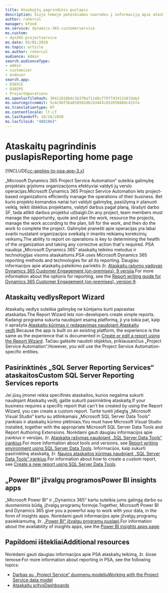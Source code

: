 ```yaml
---
title: Ataskaitų pagrindinis puslapis
description: Šioje temoje pateikiamos nuorodos į informaciją apie ataskaitų teikimą „Dynamics 365 Project Service Automation“ programoje.
author: ruhercul
manager: kfend
ms.service: dynamics-365-customerservice
ms.custom:
- dyn365-projectservice
ms.date: 03/01/2019
ms.topic: article
ms.author: ruhercul
audience: Admin
search.audienceType:
- admin
- customizer
- enduser
search.app:
- D365CE
- D365PS
- ProjectOperations
ms.openlocfilehash: 30411818bdc1b370a71148cf79f743413167dab2
ms.sourcegitcommit: 5c4c9bf3ba018562d6cb3443c01d550489c415fa
ms.translationtype: HT
ms.contentlocale: lt-LT
ms.lasthandoff: 10/16/2020
ms.locfileid: "4081063"
---
```

# <a name="reporting-home-page"></a><span data-ttu-id="e11fa-103">Ataskaitų pagrindinis puslapis</span><span class="sxs-lookup"><span data-stu-id="e11fa-103">Reporting home page</span></span>

[!INCLUDE[cc-applies-to-psa-app-3.x](../includes/cc-applies-to-psa-app-3x.md)]

<span data-ttu-id="e11fa-104">„Microsoft Dynamics 365 Project Service Automation“ suteikia galimybę projektais grįstoms organizacijoms efektyviai valdyti jų verslo operacijas.</span><span class="sxs-lookup"><span data-stu-id="e11fa-104">Microsoft Dynamics 365 Project Service Automation lets project-based organizations efficiently manage the operations of their business.</span></span> <span data-ttu-id="e11fa-105">Bet kurio projekto komandos nariai turi valdyti galimybę, pasiūlymą ir planuoti veiklą, teikti išteklius projektams, valdyti darbus pagal planą, išrašyti darbo SF, tada atlikti darbus projektui užbaigti.</span><span class="sxs-lookup"><span data-stu-id="e11fa-105">On any project, team members must manage the opportunity, quote and plan the work, resource the projects, manage the work according to the plan, bill for the work, and then do the work to complete the project.</span></span> <span data-ttu-id="e11fa-106">Galimybė pranešti apie operacijas yra labai svarbi nustatant organizacijos sveikatą ir imantis reikiamų korekcinių veiksmų.</span><span class="sxs-lookup"><span data-stu-id="e11fa-106">The ability to report on operations is key to determining the health of the organization and taking any corrective action that's required.</span></span> <span data-ttu-id="e11fa-107">PSA naudoja „Microsoft Dynamics 365“ ataskaitų teikimo metodus ir technologijas visoms ataskaitoms.</span><span class="sxs-lookup"><span data-stu-id="e11fa-107">PSA uses Microsoft Dynamics 365 reporting methods and technologies for all its reporting.</span></span> <span data-ttu-id="e11fa-108">Daugiau informacijos apie ataskaitų pateikimo parinktis žr. [Ataskaitų rašymo vadovas Dynamics 365 Customer Engagement (on-premises), 9 versija](https://docs.microsoft.com/dynamics365/customerengagement/on-premises/analytics/reporting-analytics-with-dynamics-365).</span><span class="sxs-lookup"><span data-stu-id="e11fa-108">For more information about the options for reporting, see the [Report writing guide for Dynamics 365 Customer Engagement (on-premises), version 9](https://docs.microsoft.com/dynamics365/customerengagement/on-premises/analytics/reporting-analytics-with-dynamics-365).</span></span>

## <a name="report-wizard"></a><span data-ttu-id="e11fa-109">Ataskaitų vedlys</span><span class="sxs-lookup"><span data-stu-id="e11fa-109">Report Wizard</span></span>

<span data-ttu-id="e11fa-110">Ataskaitų vedlys suteikia galimybę ne kūrėjams kurti paprastas ataskaitas.</span><span class="sxs-lookup"><span data-stu-id="e11fa-110">The Report Wizard lets non-developers create simple reports.</span></span> <span data-ttu-id="e11fa-111">Kadangi programa sukurta naudojant esamą platformą, ji yra tokia pat, kaip ir aprašyta [Ataskaitų kūrimas ir redagavimas naudojant Ataskaitų vedlį](https://docs.microsoft.com/dynamics365/customerengagement/on-premises/basics/create-edit-copy-report-wizard).</span><span class="sxs-lookup"><span data-stu-id="e11fa-111">Because the app is built on an existing platform, the experience is the same as the experience that is documented in [Create or edit a report using the Report Wizard](https://docs.microsoft.com/dynamics365/customerengagement/on-premises/basics/create-edit-copy-report-wizard).</span></span> <span data-ttu-id="e11fa-112">Tačiau galėsite naudoti objektus, priklausančius „Project Service Automation“.</span><span class="sxs-lookup"><span data-stu-id="e11fa-112">However, you will use the Project Service Automation-specific entities.</span></span>

## <a name="custom-sql-server-reporting-services-reports"></a><span data-ttu-id="e11fa-113">Pasirinktinės „SQL Server Reporting Services“ ataskaitos</span><span class="sxs-lookup"><span data-stu-id="e11fa-113">Custom SQL Server Reporting Services reports</span></span>

<span data-ttu-id="e11fa-114">Jei jūsų įmonei reikia specifinės ataskaitos, kurios negalima sukurti naudojant Ataskaitų vedlį, galite sukurti pasirinktinę ataskaitą.</span><span class="sxs-lookup"><span data-stu-id="e11fa-114">If your business requires a specific report that can't be created by using the Report Wizard, you can create a custom report.</span></span> <span data-ttu-id="e11fa-115">Turite turėti įdiegtą „Microsoft Visual Studio“ kartu su atitinkamais „Microsoft SQL Server Data Tools“ įrankiais ir ataskaitų kūrimo plėtiniais.</span><span class="sxs-lookup"><span data-stu-id="e11fa-115">You must have Microsoft Visual Studio installed, together with the appropriate Microsoft SQL Server Data Tools and Report Authoring Extensions.</span></span> <span data-ttu-id="e11fa-116">Norėdami gauti daugiau informacijos apie įrankius ir versijas, žr. [Ataskaitą rašymas naudojant „SQL Server Data Tools“ įrankius](https://docs.microsoft.com/dynamics365/customerengagement/on-premises/analytics/report-writing-environment-using-sql-server-data-tools).</span><span class="sxs-lookup"><span data-stu-id="e11fa-116">For more information about tools and versions, see [Report writing environment using SQL Server Data Tools](https://docs.microsoft.com/dynamics365/customerengagement/on-premises/analytics/report-writing-environment-using-sql-server-data-tools).</span></span> <span data-ttu-id="e11fa-117">Informacijos, kaip sukurti pasirinktinę ataskaitą, žr. [Naujos ataskaitos kūrimas naudojant „SQL Server Data Tools“ įrankius](https://docs.microsoft.com/dynamics365/customerengagement/on-premises/analytics/create-a-new-report-using-sql-server-data-tools).</span><span class="sxs-lookup"><span data-stu-id="e11fa-117">For information about how to create a custom report, see [Create a new report using SQL Server Data Tools](https://docs.microsoft.com/dynamics365/customerengagement/on-premises/analytics/create-a-new-report-using-sql-server-data-tools).</span></span>

## <a name="power-bi-insights-apps"></a><span data-ttu-id="e11fa-118">„Power BI“ įžvalgų programos</span><span class="sxs-lookup"><span data-stu-id="e11fa-118">Power BI insights apps</span></span>

<span data-ttu-id="e11fa-119">„Microsoft Power BI“ ir „Dynamics 365“ kartu suteikia jums galingą darbo su duomenimis būdą, įžvalgų programų formoje.</span><span class="sxs-lookup"><span data-stu-id="e11fa-119">Together, Microsoft Power BI and Dynamics 365 give you a powerful way to work with your data, in the form of insights apps.</span></span> <span data-ttu-id="e11fa-120">Norėdami gauti informacijos apie įžvalgų programų pasiekiamumą, žr. [„Power BI“ įžvalgų programų puslapį](https://powerbi.microsoft.com/power-bi-insights-apps/).</span><span class="sxs-lookup"><span data-stu-id="e11fa-120">For information about the availability of insights apps, see the [Power BI insights apps page](https://powerbi.microsoft.com/power-bi-insights-apps/).</span></span>


## <a name="additional-resources"></a><span data-ttu-id="e11fa-121">Papildomi ištekliai</span><span class="sxs-lookup"><span data-stu-id="e11fa-121">Additional resources</span></span>
<span data-ttu-id="e11fa-122">Norėdami gauti daugiau informacijos apie PSA ataskaitų teikimą, žr. šiose temose:</span><span class="sxs-lookup"><span data-stu-id="e11fa-122">For more information about reporting in PSA, see the following topics:</span></span>

- [<span data-ttu-id="e11fa-123">Darbas su „Project Service“ duomenų modeliu</span><span class="sxs-lookup"><span data-stu-id="e11fa-123">Working with the Project Service data model</span></span>](reports-working-project-service-data-model.md)
- [<span data-ttu-id="e11fa-124">Ataskaitų sritys</span><span class="sxs-lookup"><span data-stu-id="e11fa-124">Dashboards</span></span>](reports-dashboards.md)

